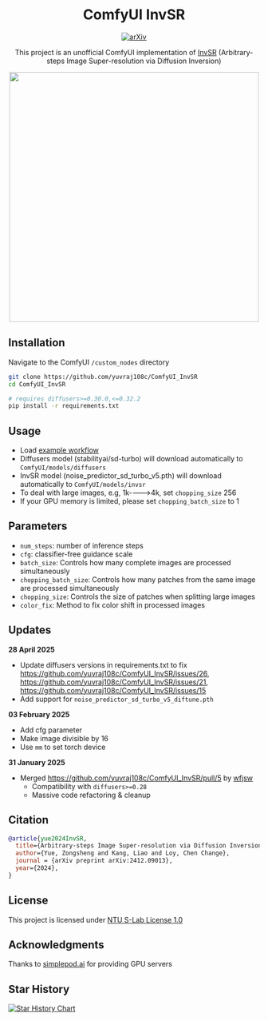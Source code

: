 

<div align="center">

# ComfyUI InvSR
[![arXiv](https://img.shields.io/badge/arXiv%20paper-2412.09013-b31b1b.svg)](https://arxiv.org/abs/2412.09013) 

This project is an unofficial ComfyUI implementation of [InvSR](https://github.com/zsyOAOA/InvSR) (Arbitrary-steps Image Super-resolution via Diffusion Inversion)

<img height="500" src="https://github.com/user-attachments/assets/6c057a3c-3355-4060-9161-a88ab6f6d986" />

</div>

## Installation
Navigate to the ComfyUI `/custom_nodes` directory
```bash
git clone https://github.com/yuvraj108c/ComfyUI_InvSR
cd ComfyUI_InvSR

# requires diffusers>=0.30.0,<=0.32.2
pip install -r requirements.txt
```

## Usage
- Load [example workflow](workflows/invsr.json) 
- Diffusers model (stabilityai/sd-turbo) will download automatically to `ComfyUI/models/diffusers`
- InvSR model (noise_predictor_sd_turbo_v5.pth) will download automatically to `ComfyUI/models/invsr`
- To deal with large images, e.g, 1k---->4k, set `chopping_size` 256
- If your GPU memory is limited, please set `chopping_batch_size` to 1

## Parameters
- `num_steps`: number of inference steps
- `cfg`: classifier-free guidance scale
- `batch_size`: Controls how many complete images are processed simultaneously
- `chopping_batch_size`: Controls how many patches from the same image are processed simultaneously
- `chopping_size`: Controls the size of patches when splitting large images
- `color_fix`: Method to fix color shift in processed images

## Updates
**28 April 2025**
- Update diffusers versions in requirements.txt to fix https://github.com/yuvraj108c/ComfyUI_InvSR/issues/26, https://github.com/yuvraj108c/ComfyUI_InvSR/issues/21, https://github.com/yuvraj108c/ComfyUI_InvSR/issues/15
- Add support for `noise_predictor_sd_turbo_v5_diftune.pth`
  
**03 February 2025**
- Add cfg parameter
- Make image divisible by 16
- Use `mm` to set torch device
  
**31 January 2025**
- Merged https://github.com/yuvraj108c/ComfyUI_InvSR/pull/5 by [wfjsw](https://github.com/wfjsw)
  - Compatibility with `diffusers>=0.28`
  - Massive code refactoring & cleanup

## Citation
```bibtex
@article{yue2024InvSR,
  title={Arbitrary-steps Image Super-resolution via Diffusion Inversion},
  author={Yue, Zongsheng and Kang, Liao and Loy, Chen Change},
  journal = {arXiv preprint arXiv:2412.09013},
  year={2024},
}
```

## License
This project is licensed under [NTU S-Lab License 1.0](LICENSE)

## Acknowledgments
Thanks to [simplepod.ai](https://simplepod.ai/) for providing GPU servers

## Star History
[![Star History Chart](https://api.star-history.com/svg?repos=yuvraj108c/ComfyUI_InvSR&type=Date)](https://star-history.com/#yuvraj108c/ComfyUI_InvSR&Date)

